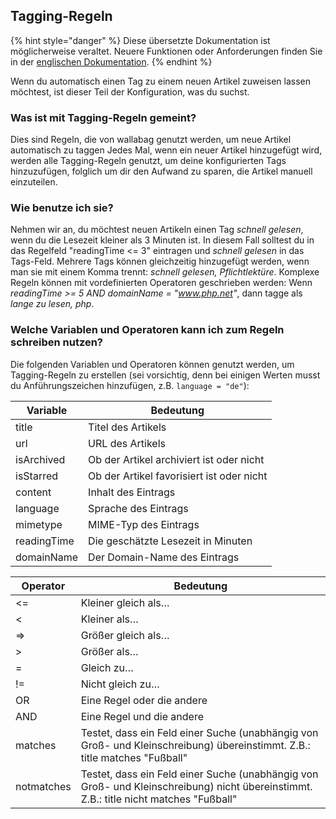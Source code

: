 Tagging-Regeln
--------------

{% hint style="danger" %}
Diese übersetzte Dokumentation ist möglicherweise veraltet. Neuere Funktionen oder Anforderungen finden Sie in der [englischen Dokumentation](https://doc.wallabag.org/en/).
{% endhint %}

Wenn du automatisch einen Tag zu einem neuen Artikel zuweisen lassen
möchtest, ist dieser Teil der Konfiguration, was du suchst.

### Was ist mit Tagging-Regeln gemeint?

Dies sind Regeln, die von wallabag genutzt werden, um neue Artikel
automatisch zu taggen Jedes Mal, wenn ein neuer Artikel hinzugefügt
wird, werden alle Tagging-Regeln genutzt, um deine konfigurierten Tags
hinzuzufügen, folglich um dir den Aufwand zu sparen, die Artikel manuell
einzuteilen.

### Wie benutze ich sie?

Nehmen wir an, du möchtest neuen Artikeln einen Tag *schnell gelesen*,
wenn du die Lesezeit kleiner als 3 Minuten ist. In diesem Fall solltest
du in das Regelfeld "readingTime &lt;= 3" eintragen und *schnell
gelesen* in das Tags-Feld. Mehrere Tags können gleichzeitig hinzugefügt
werden, wenn man sie mit einem Komma trennt: *schnell gelesen,
Pflichtlektüre*. Komplexe Regeln können mit vordefinierten Operatoren
geschrieben werden: Wenn *readingTime &gt;= 5 AND domainName =
"www.php.net"*, dann tagge als *lange zu lesen, php*.

### Welche Variablen und Operatoren kann ich zum Regeln schreiben nutzen?

Die folgenden Variablen und Operatoren können genutzt werden, um
Tagging-Regeln zu erstellen (sei vorsichtig, denn bei einigen Werten
musst du Anführungszeichen hinzufügen, z.B. `language = "de"`):


  Variable      | Bedeutung
  ------------- | -------------------
  title         | Titel des Artikels
  url           | URL des Artikels
  isArchived    | Ob der Artikel archiviert ist oder nicht
  isStarred     | Ob der Artikel favorisiert ist oder nicht
  content       | Inhalt des Eintrags
  language      | Sprache des Eintrags
  mimetype      | MIME-Typ des Eintrags
  readingTime   | Die geschätzte Lesezeit in Minuten
  domainName    | Der Domain-Name des Eintrags


  Operator     | Bedeutung
  -------------| -------------
  &lt;=        | Kleiner gleich als…
  &lt;         | Kleiner als…
  =&gt;        | Größer gleich als…
  &gt;         | Größer als…
  =            | Gleich zu…
  !=           | Nicht gleich zu…
  OR           | Eine Regel oder die andere
  AND          | Eine Regel und die andere
  matches      | Testet, dass ein Feld einer Suche (unabhängig von Groß- und Kleinschreibung) übereinstimmt. Z.B.: title matches "Fußball"
  notmatches   | Testet, dass ein Feld einer Suche (unabhängig von Groß- und Kleinschreibung) nicht übereinstimmt. Z.B.: title nicht matches "Fußball"

